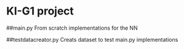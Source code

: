 # KI-G1 project
##main.py
From scratch implementations for the NN

##testdatacreator.py
Creats dataset to test main.py implementations

